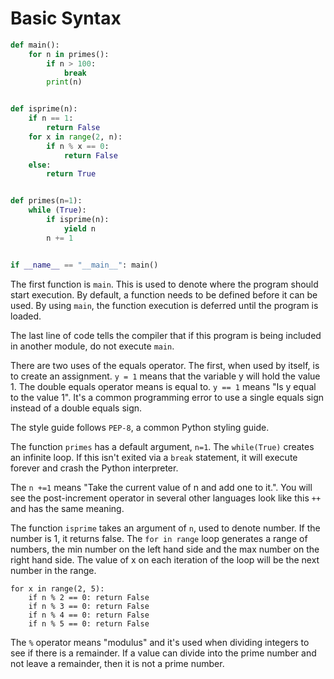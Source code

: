 # Basic Syntax

```py
def main():
    for n in primes():
        if n > 100: 
            break
        print(n)


def isprime(n):
    if n == 1:
        return False
    for x in range(2, n):
        if n % x == 0:
            return False
    else:
        return True


def primes(n=1):
    while (True):
        if isprime(n): 
            yield n
        n += 1


if __name__ == "__main__": main()
```

The first function is `main`.  This is used to denote where the program should start execution.  By default, a function needs to be defined before it can be used.  By using `main`, the function execution is deferred until the program is loaded.

The last line of code tells the compiler that if this program is being included in another module, do not execute `main`.

There are two uses of the equals operator.  The first, when used by itself, is to create an assignment.  `y = 1` means that the variable y will hold the value 1.  The double equals operator means is equal to.  `y == 1` means "Is y equal to the value 1".  It's a common programming error to use a single equals sign instead of a double equals sign.

The style guide follows `PEP-8`, a common Python styling guide.

The function `primes` has a default argument, `n=1`.  The `while(True)` creates an infinite loop.  If this isn't exited via a `break` statement, it will execute forever and crash the Python interpreter.

The `n +=1` means "Take the current value of n and add one to it.".  You will see the post-increment operator in several other languages look like this `++` and has the same meaning.

The function `isprime` takes an argument of `n`, used to denote number.  If the number is 1, it returns false.  The `for in range` loop generates a range of numbers, the min number on the left hand side and the max number on the right hand side.  The value of x on each iteration of the loop will be the next number in the range.

```
for x in range(2, 5):
    if n % 2 == 0: return False
    if n % 3 == 0: return False
    if n % 4 == 0: return False
    if n % 5 == 0: return False
```

The `%` operator means "modulus" and it's used when dividing integers to see if there is a remainder.  If a value can divide into the prime number and not leave a remainder, then it is not a prime number.

